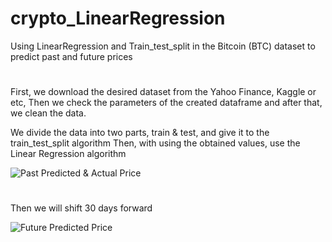 # crypto_LinearRegression
Using LinearRegression and Train_test_split in the Bitcoin (BTC) dataset to predict past and future prices

#

First, we download the desired dataset from the Yahoo Finance, Kaggle or etc,
Then we check the parameters of the created dataframe and after that, we clean the data.

We divide the data into two parts, train & test, and give it to the train_test_split algorithm
Then, with using the obtained values, use the Linear Regression algorithm

![Past Predicted & Actual Price](https://github.com/Hpouralireza/crypto_LinearRegression/assets/47522202/bbc4ca25-2e00-485b-9db1-c3ced70af1d8)

#

Then we will shift 30 days forward

![Future Predicted Price](https://github.com/Hpouralireza/crypto_LinearRegression/assets/47522202/398a223c-1a1d-4a08-bdee-c1db7d95313b)


